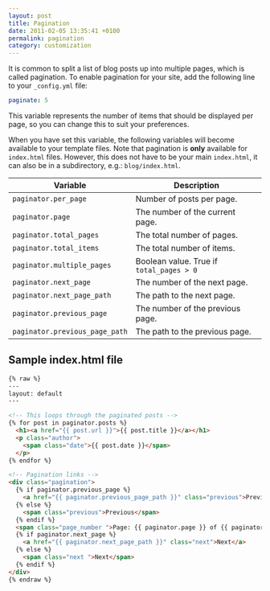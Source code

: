 ```yaml
---
layout: post
title: Pagination
date: 2011-02-05 13:35:41 +0100
permalink: pagination
category: customization
---
```


It is common to split a list of blog posts up into multiple pages, which is called pagination. To enable pagination for your site, add the following line to your `_config.yml` file:

```yml
paginate: 5
```

This variable represents the number of items that should be displayed per page, so you can change this to suit your preferences.

When you have set this variable, the following variables will become available to your template files. Note that pagination is __only__ available for `index.html` files. However, this does not have to be your main `index.html`, it can also be in a subdirectory, e.g.: `blog/index.html`.

| Variable | Description |
| -------- | ----------- |
| `paginator.per_page` | Number of posts per page. |
| `paginator.page` | The number of the current page. |
| `paginator.total_pages` | The total number of pages. |
| `paginator.total_items` | The total number of items. |
| `paginator.multiple_pages` | Boolean value. True if `total_pages > 0`  |
| `paginator.next_page` | The number of the next page.  |
| `paginator.next_page_path` | The path to the next page. |
| `paginator.previous_page` | The number of the previous page.  |
| `paginator.previous_page_path` | The path to the previous page. |

## Sample index.html file

```html
{% raw %}
---
layout: default
---

<!-- This loops through the paginated posts -->
{% for post in paginator.posts %}
  <h1><a href="{{ post.url }}">{{ post.title }}</a></h1>
  <p class="author">
    <span class="date">{{ post.date }}</span>
  </p>
{% endfor %}

<!-- Pagination links -->
<div class="pagination">
  {% if paginator.previous_page %}
    <a href="{{ paginator.previous_page_path }}" class="previous">Previous</a>
  {% else %}
    <span class="previous">Previous</span>
  {% endif %}
  <span class="page_number ">Page: {{ paginator.page }} of {{ paginator.total_pages }}</span>
  {% if paginator.next_page %}
    <a href="{{ paginator.next_page_path }}" class="next">Next</a>
  {% else %}
    <span class="next ">Next</span>
  {% endif %}
</div>
{% endraw %}
```